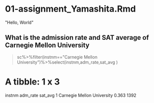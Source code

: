 # 01-assignment_Yamashita.Rmd
"Hello, World"


## What is the admission rate and SAT average of Carnegie Mellon University
> sc%>%filter(instnm=="Carnegie Mellon University")%>%select(instnm,adm_rate,sat_avg )

# A tibble: 1 x 3
  instnm                     adm_rate sat_avg
  <chr>                         <dbl>   <dbl>
1 Carnegie Mellon University    0.363    1392

